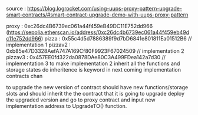 
source : https://blog.logrocket.com/using-uups-proxy-pattern-upgrade-smart-contracts/#smart-contract-upgrade-demo-with-uups-proxy-pattern


proxy : 0xc26dc4B6739ec061a44f459eB49DC11E752dd966  (https://sepolia.etherscan.io/address/0xc26dc4b6739ec061a44f459eb49dc11e752dd966)
pizza : 0x55c4d5d7886389f9d7bD6841e801811Ea01512B6 // implementation 1
pizzav2 : 0xb85e47D3328AefA747A169Cf80F9923F67024509 // implementation 2
pizzav3 : 0x457EE0fd322da0878DAe80C3A499FDea142a7d30 // implementation 3
 to make implementation 2 inherit all the functions and storage states do inheritence is keyword in next coming implementation contracts
 chan

 to upgrade the new version of contract should have new functions/storage slots and should inherit the the contract that it is going to upgrade
 deploy the upgraded version and go to proxy contract and input new implementation address to UpgradeTO() function.